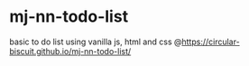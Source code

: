 # mj-nn-todo-list
basic to do list using vanilla js, html and css @https://circular-biscuit.github.io/mj-nn-todo-list/
